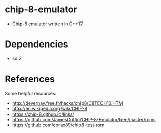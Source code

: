 # chip-8-emulator
* Chip-8 emulator written in C++17

# Dependencies
* sdl2

# References
Some helpful resources:
* http://devernay.free.fr/hacks/chip8/C8TECH10.HTM
* http://en.wikipedia.org/wiki/CHIP-8
* https://chip-8.github.io/links/
* https://github.com/JamesGriffin/CHIP-8-Emulator/tree/master/roms
* https://github.com/corax89/chip8-test-rom
